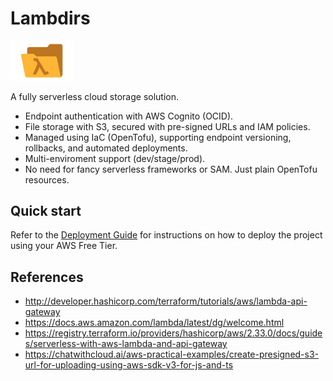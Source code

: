 # Lambdirs

<img src="./assets/logo.png" width=100 />

A fully serverless cloud storage solution.

- Endpoint authentication with AWS Cognito (OCID).
- File storage with S3, secured with pre-signed URLs and IAM policies.
- Managed using IaC (OpenTofu), supporting endpoint versioning, rollbacks, and
  automated deployments.
- Multi-enviroment support (dev/stage/prod).
- No need for fancy serverless frameworks or SAM. Just plain OpenTofu resources.

## Quick start

Refer to the [Deployment Guide](./opentofu/README.md) for instructions on how to
deploy the project using your AWS Free Tier.

## References

- <http://developer.hashicorp.com/terraform/tutorials/aws/lambda-api-gateway>
- <https://docs.aws.amazon.com/lambda/latest/dg/welcome.html>
- <https://registry.terraform.io/providers/hashicorp/aws/2.33.0/docs/guides/serverless-with-aws-lambda-and-api-gateway>
- <https://chatwithcloud.ai/aws-practical-examples/create-presigned-s3-url-for-uploading-using-aws-sdk-v3-for-js-and-ts>
